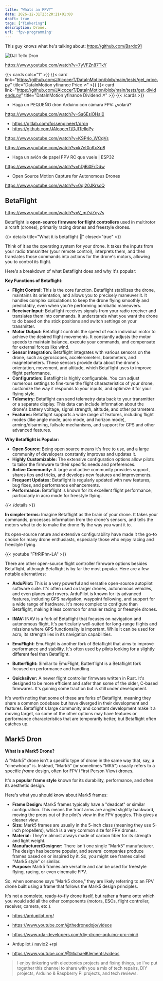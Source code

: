 ```yaml
---
title: "Whats an FPV?"
date: 2026-12-31T23:20:21+01:00
draft: true
tags: ["Tinkering"]
description: Drone.
url: 'fpv-programming'
---
```


This guy knows what he's talking about: https://github.com/Bardo91

![DJI Tello Dron](/blog_img/hardware/dji-dron.png)

https://www.youtube.com/watch?v=7yVFZn87TkY

{{< cards cols="1" >}}
  {{< card link="https://github.com/JAlcocerT/DataInMotion/blob/main/tests/get_price.py" title="DataInMotion yfinance Price ↗" >}}
    {{< card link="https://github.com/JAlcocerT/DataInMotion/blob/main/tests/get_dividends.py" title="DataInMotion yfinance Dividend ↗" >}}
{{< /cards >}}



* Haga un PEQUEÑO dron Arduino con cámara FPV: ¿volará?

https://www.youtube.com/watch?v=Sa6EslOHsI0

* https://gitlab.com/fossengineer1/dron
* https://github.com/JAlcocerT/DJITelloPy

https://www.youtube.com/watch?v=KSP4o_WCqVs

https://www.youtube.com/watch?v=k7et0oKxXp8

* Haga un avión de papel FPV RC que vuele | ESP32

https://www.youtube.com/watch?v=hDjBi0ErDdw

* Open Source Motion Capture for Autonomous Drones

https://www.youtube.com/watch?v=0ql20JKrscQ

## BetaFlight

https://www.youtube.com/watch?v=V_mZsiZcy7s

Betaflight is **open-source firmware for flight controllers** used in multirotor aircraft (drones), primarily racing drones and freestyle drones. 

{{< details title="What it is betaflight 📌" closed="true" >}}

Think of it as the operating system for your drone.  It takes the inputs from your radio transmitter (your remote control), interprets them, and then translates those commands into actions for the drone's motors, allowing you to control its flight.

Here's a breakdown of what Betaflight does and why it's popular:

**Key Functions of Betaflight:**

* **Flight Control:**  This is the core function.  Betaflight stabilizes the drone, maintains its orientation, and allows you to precisely maneuver it.  It handles complex calculations to keep the drone flying smoothly and predictably, even when you're performing acrobatic maneuvers.
* **Receiver Input:** Betaflight receives signals from your radio receiver and translates them into commands.  It understands what you want the drone to do based on the stick positions and switch settings on your transmitter.
* **Motor Output:**  Betaflight controls the speed of each individual motor to achieve the desired flight movements.  It constantly adjusts the motor speeds to maintain balance, execute your commands, and compensate for external forces like wind.
* **Sensor Integration:** Betaflight integrates with various sensors on the drone, such as gyroscopes, accelerometers, barometers, and magnetometers.  These sensors provide data about the drone's orientation, movement, and altitude, which Betaflight uses to improve flight performance.
* **Configuration:**  Betaflight is highly configurable.  You can adjust numerous settings to fine-tune the flight characteristics of your drone, customize the way it responds to your inputs, and optimize it for your flying style.
* **Telemetry:** Betaflight can send telemetry data back to your transmitter or a separate display.  This data can include information about the drone's battery voltage, signal strength, altitude, and other parameters.
* **Features:**  Betaflight supports a wide range of features, including flight modes (like angle mode, acro mode, and horizon mode), arming/disarming, failsafe mechanisms, and support for GPS and other advanced features.

**Why Betaflight is Popular:**

* **Open Source:**  Being open source means it's free to use, and a large community of developers constantly improves and updates it.
* **Highly Customizable:**  The extensive configuration options allow pilots to tailor the firmware to their specific needs and preferences.
* **Active Community:**  A large and active community provides support, shares tips and tricks, and develops new features and improvements.
* **Frequent Updates:**  Betaflight is regularly updated with new features, bug fixes, and performance enhancements.
* **Performance:**  Betaflight is known for its excellent flight performance, particularly in acro mode for freestyle flying.

{{< /details >}}

**In simpler terms:** Imagine Betaflight as the brain of your drone. It takes your commands, processes information from the drone's sensors, and tells the motors what to do to make the drone fly the way you want it to. 

Its open-source nature and extensive configurability have made it the go-to choice for many drone enthusiasts, especially those who enjoy racing and freestyle flying.


<!-- https://www.youtube.com/watch?v=FfrRiPhn-LA&t=343s -->

{{< youtube "FfrRiPhn-LA" >}}


There are other open-source flight controller firmware options besides Betaflight, although Betaflight is by far the most popular.  Here are a few notable alternatives:

* **ArduPilot:** This is a very powerful and versatile open-source autopilot software suite. It's often used on larger drones, autonomous vehicles, and even planes and rovers. ArduPilot is known for its advanced features, including GPS navigation, waypoint following, and support for a wide range of hardware.  It's more complex to configure than Betaflight, making it less common for smaller racing or freestyle drones.

* **INAV:**  INAV is a fork of Betaflight that focuses on navigation and autonomous flight.  It's particularly well-suited for long-range flights and missions where GPS functionality is important.  While it can be used for acro, its strength lies in its navigation capabilities.

* **EmuFlight:**  EmuFlight is another fork of Betaflight that aims to improve performance and stability. It's often used by pilots looking for a slightly different feel than Betaflight.

* **Butterflight:** Similar to EmuFlight, Butterflight is a Betaflight fork focused on performance and handling.

* **Quicksilver:**  A newer flight controller firmware written in Rust.  It's designed to be more efficient and safer than some of the older, C-based firmwares. It's gaining some traction but is still under development.

It's worth noting that some of these are forks of Betaflight, meaning they share a common codebase but have diverged in their development and features.  Betaflight's large community and constant development make it a moving target, so some of the other options may have features or performance characteristics that are temporarily better, but Betaflight often catches up.


## Mark5 Dron

**What is a Mark5 Drone?**

A "Mark5" drone isn't a specific type of drone in the same way that, say, a "cinewhoop" is.  Instead, "Mark5" (or sometimes "MK5") usually refers to a specific *frame* design, often for FPV (First Person View) drones.

It's a **popular frame style** known for its durability, performance, and often its aesthetic design.

Here's what you should know about Mark5 frames:

* **Frame Design:**  Mark5 frames typically have a "deadcat" or similar configuration.  This means the front arms are angled slightly backward, moving the props out of the pilot's view in the FPV goggles. This gives a cleaner view.
* **Size:**  Mark5 frames are usually in the 5-inch class (meaning they use 5-inch propellers), which is a very common size for FPV drones.
* **Material:**  They're almost always made of carbon fiber for its strength and light weight.
* **Manufacturer/Designer:**  There isn't one single "Mark5" manufacturer.  The design has become popular, and several companies produce frames based on or inspired by it.  So, you might see frames called "Mark5 style" or similar.
* **Purpose:**  Mark5 frames are versatile and can be used for freestyle flying, racing, or even cinematic FPV.

So, when someone says "Mark5 drone," they are likely referring to an FPV drone built using a frame that follows the Mark5 design principles.

It's not a complete, ready-to-fly drone itself, but rather a frame onto which you would add all the other components (motors, ESCs, flight controller, receiver, camera, etc.).


* https://ardupilot.org/

* https://www.youtube.com/@thedronedojo/videos

* https://www.xda-developers.com/diy-drone-arduino-pro-mini/

* Ardupilot / navio2 +rpi


* https://www.youtube.com/@MichaelKlements/videos

>  I enjoy tinkering with electronics projects and fixing things, so I've put together this channel to share with you a mix of tech repairs, DIY projects, Arduino & Raspberry Pi projects, and tech reviews.